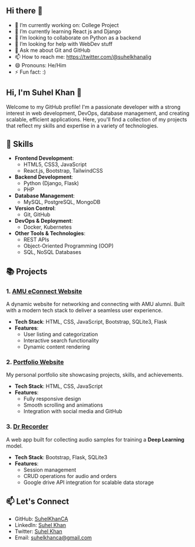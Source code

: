 ## Hi there 👋

- 🔭 I’m currently working on: College Project
- 🌱 I’m currently learning React js and Django
- 👯 I’m looking to collaborate on Python as a backend
- 🤔 I’m looking for help with WebDev stuff
- 💬 Ask me about Git and GitHub
- 📫 How to reach me: https://twitter.com/@suhelkhanalig
- 😄 Pronouns: He/Him
- ⚡ Fun fact: :)

## Hi, I'm Suhel Khan 👋

Welcome to my GitHub profile! I'm a passionate developer with a strong interest in web development, DevOps, database management, and creating scalable, efficient applications. Here, you'll find a collection of my projects that reflect my skills and expertise in a variety of technologies.

## 🚀 Skills
- **Frontend Development**: 
  - HTML5, CSS3, JavaScript
  - React.js, Bootstrap, TailwindCSS
- **Backend Development**: 
  - Python (Django, Flask)
  - PHP
- **Database Management**:
  - MySQL, PostgreSQL, MongoDB
- **Version Control**:
  - Git, GitHub
- **DevOps & Deployment**:
  - Docker, Kubernetes
- **Other Tools & Technologies**:
  - REST APIs
  - Object-Oriented Programming (OOP)
  - SQL, NoSQL Databases

## 📚 Projects

### 1. **[AMU eConnect Website](https://github.com/SuhelKhanCA/AMU-eConnect)** 
A dynamic website for networking and connecting with AMU alumni. Built with a modern tech stack to deliver a seamless user experience.

- **Tech Stack**: HTML, CSS, JavaScript, Bootstrap, SQLite3, Flask
- **Features**: 
  - User listing and categorization
  - Interactive search functionality
  - Dynamic content rendering

### 2. **[Portfolio Website](https://github.com/SuhelKhanCA/Portfolio)**  
My personal portfolio site showcasing projects, skills, and achievements.

- **Tech Stack**: HTML, CSS, JavaScript
- **Features**:
  - Fully responsive design
  - Smooth scrolling and animations
  - Integration with social media and GitHub

### 3. **[Dr Recorder](https://github.com/SuhelKhanCA/dr-recorder)**
A web app built for collecting audio samples for training a **Deep Learning** model.

- **Tech Stack**: Bootstrap, Flask, SQLite3
- **Features**:
  - Session management
  - CRUD operations for audio and orders
  - Google drive API integration for scalable data storage

## 📫 Let's Connect
- GitHub: [SuhelKhanCA](https://github.com/SuhelKhanCA)
- LinkedIn: [Suhel Khan](https://www.linkedin.com/in/suhelkhanska/)
- Twitter: [Suhel Khan](https://twitter.com/@suhelkhanalig)
- Email: suhelkhanca@gmail.com
